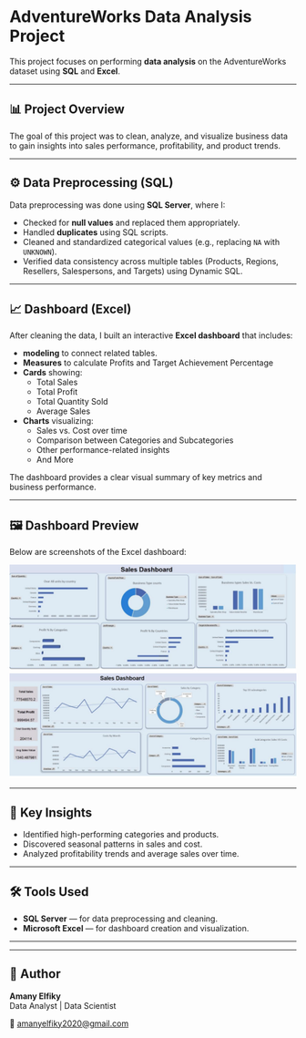 # AdventureWorks Data Analysis Project

This project focuses on performing **data analysis** on the AdventureWorks dataset using **SQL** and **Excel**.

---

## 📊 Project Overview
The goal of this project was to clean, analyze, and visualize business data to gain insights into sales performance, profitability, and product trends.

---

## ⚙️ Data Preprocessing (SQL)
Data preprocessing was done using **SQL Server**, where I:
- Checked for **null values** and replaced them appropriately.  
- Handled **duplicates** using SQL scripts.  
- Cleaned and standardized categorical values (e.g., replacing `NA` with `UNKNOWN`).  
- Verified data consistency across multiple tables (Products, Regions, Resellers, Salespersons, and Targets) using Dynamic SQL.

---

## 📈 Dashboard (Excel)
After cleaning the data, I built an interactive **Excel dashboard** that includes:
- **modeling** to connect related tables.
- **Measures** to calculate Profits and Target Achievement Percentage
- **Cards** showing:
  - Total Sales  
  - Total Profit  
  - Total Quantity Sold  
  - Average Sales  
- **Charts** visualizing:
  - Sales vs. Cost over time  
  - Comparison between Categories and Subcategories  
  - Other performance-related insights
  - And More

The dashboard provides a clear visual summary of key metrics and business performance.

---

## 🖼️ Dashboard Preview
Below are screenshots of the Excel dashboard:

![Dashboard 1](SQL/Images/dashboard.jpg)
![Dashboard 2](SQL/Images/dashboard1.jpg)

---

## 🧠 Key Insights
- Identified high-performing categories and products.  
- Discovered seasonal patterns in sales and cost.  
- Analyzed profitability trends and average sales over time.

---

## 🛠️ Tools Used
- **SQL Server** — for data preprocessing and cleaning.  
- **Microsoft Excel** — for dashboard creation and visualization.

---
---

## 💬 Author
**Amany Elfiky**  
Data Analyst | Data Scientist

📧 amanyelfiky2020@gmail.com  
